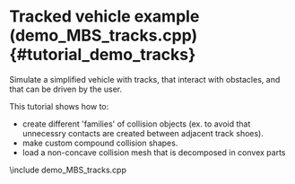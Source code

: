 Tracked vehicle example (demo_MBS_tracks.cpp)  {#tutorial_demo_tracks}
==========================

Simulate a simplified vehicle with tracks, 
that interact with obstacles, and that can be driven by the user. 

This tutorial shows how to:

- create different 'families' of collision objects (ex. to avoid that unnecessry contacts are created between adjacent track shoes).
- make custom compound collision shapes.
- load a non-concave collision mesh that is decomposed in convex parts  
 
\include demo_MBS_tracks.cpp

